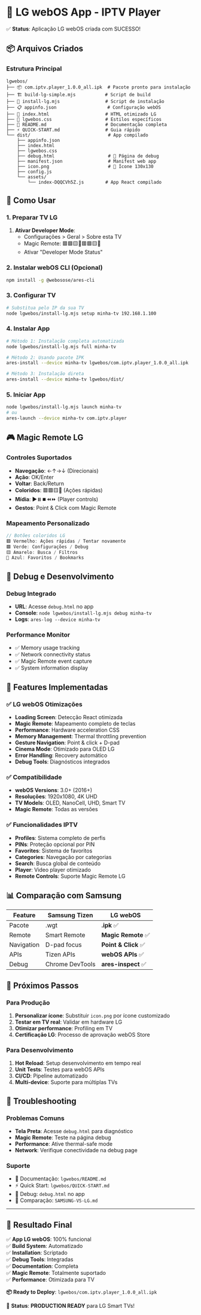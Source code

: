 # 🎉 LG webOS App - IPTV Player

✅ **Status**: Aplicação LG webOS criada com SUCESSO!

## 📦 Arquivos Criados

### Estrutura Principal
```
lgwebos/
├── 📦 com.iptv.player_1.0.0_all.ipk  # Pacote pronto para instalação
├── 🏗️ build-lg-simple.mjs           # Script de build
├── 📱 install-lg.mjs                 # Script de instalação  
├── 📋 appinfo.json                   # Configuração webOS
├── 🎨 index.html                     # HTML otimizado LG
├── 💄 lgwebos.css                    # Estilos específicos
├── 📖 README.md                      # Documentação completa
├── ⚡ QUICK-START.md                 # Guia rápido
└── dist/                             # App compilado
    ├── appinfo.json
    ├── index.html
    ├── lgwebos.css
    ├── debug.html                    # 🔧 Página de debug
    ├── manifest.json                 # Manifest web app
    ├── icon.png                      # 🎨 Ícone 130x130
    ├── config.js
    └── assets/
        └── index-DQQCVh5Z.js        # App React compilado
```

## 🚀 Como Usar

### 1. Preparar TV LG
1. **Ativar Developer Mode**:
   - Configurações > Geral > Sobre esta TV
   - Magic Remote: 🟥🟩🟨🔵🟥🟩🟨🔵
   - Ativar "Developer Mode Status"

### 2. Instalar webOS CLI (Opcional)
```bash
npm install -g @webosose/ares-cli
```

### 3. Configurar TV
```bash
# Substitua pelo IP da sua TV
node lgwebos/install-lg.mjs setup minha-tv 192.168.1.100
```

### 4. Instalar App
```bash
# Método 1: Instalação completa automatizada
node lgwebos/install-lg.mjs full minha-tv

# Método 2: Usando pacote IPK
ares-install --device minha-tv lgwebos/com.iptv.player_1.0.0_all.ipk

# Método 3: Instalação direta
ares-install --device minha-tv lgwebos/dist/
```

### 5. Iniciar App
```bash
node lgwebos/install-lg.mjs launch minha-tv
# ou
ares-launch --device minha-tv com.iptv.player
```

## 🎮 Magic Remote LG

### Controles Suportados
- **Navegação**: ←↑→↓ (Direcionais)
- **Ação**: OK/Enter
- **Voltar**: Back/Return
- **Coloridos**: 🟥🟩🟨🔵 (Ações rápidas)
- **Mídia**: ▶️⏸️⏹️⏪⏩ (Player controls)
- **Gestos**: Point & Click com Magic Remote

### Mapeamento Personalizado
```javascript
// Botões coloridos LG
🟥 Vermelho: Ações rápidas / Tentar novamente
🟩 Verde: Configurações / Debug
🟨 Amarelo: Busca / Filtros  
🔵 Azul: Favoritos / Bookmarks
```

## 🔧 Debug e Desenvolvimento

### Debug Integrado
- **URL**: Acesse `debug.html` no app
- **Console**: `node lgwebos/install-lg.mjs debug minha-tv`
- **Logs**: `ares-log --device minha-tv`

### Performance Monitor
- ✅ Memory usage tracking
- ✅ Network connectivity status
- ✅ Magic Remote event capture
- ✅ System information display

## 🎯 Features Implementadas

### ✅ LG webOS Otimizações
- **Loading Screen**: Detecção React otimizada
- **Magic Remote**: Mapeamento completo de teclas
- **Performance**: Hardware acceleration CSS
- **Memory Management**: Thermal throttling prevention
- **Gesture Navigation**: Point & click + D-pad
- **Cinema Mode**: Otimizado para OLED LG
- **Error Handling**: Recovery automático
- **Debug Tools**: Diagnósticos integrados

### ✅ Compatibilidade
- **webOS Versions**: 3.0+ (2016+)
- **Resoluções**: 1920x1080, 4K UHD
- **TV Models**: OLED, NanoCell, UHD, Smart TV
- **Magic Remote**: Todas as versões

### ✅ Funcionalidades IPTV
- **Profiles**: Sistema completo de perfis
- **PINs**: Proteção opcional por PIN
- **Favorites**: Sistema de favoritos
- **Categories**: Navegação por categorias
- **Search**: Busca global de conteúdo
- **Player**: Video player otimizado
- **Remote Controls**: Suporte Magic Remote LG

## 📊 Comparação com Samsung

| Feature | Samsung Tizen | **LG webOS** |
|---------|---------------|--------------|
| Pacote | .wgt | **.ipk** ✅ |
| Remote | Smart Remote | **Magic Remote** ✅ |
| Navigation | D-pad focus | **Point & Click** ✅ |
| APIs | Tizen APIs | **webOS APIs** ✅ |
| Debug | Chrome DevTools | **ares-inspect** ✅ |

## 🎯 Próximos Passos

### Para Produção
1. **Personalizar ícone**: Substituir `icon.png` por ícone customizado
2. **Testar em TV real**: Validar em hardware LG
3. **Otimizar performance**: Profiling em TV
4. **Certificação LG**: Processo de aprovação webOS Store

### Para Desenvolvimento
1. **Hot Reload**: Setup desenvolvimento em tempo real
2. **Unit Tests**: Testes para webOS APIs
3. **CI/CD**: Pipeline automatizado
4. **Multi-device**: Suporte para múltiplas TVs

## 🚨 Troubleshooting

### Problemas Comuns
- **Tela Preta**: Acesse `debug.html` para diagnóstico
- **Magic Remote**: Teste na página debug
- **Performance**: Ative thermal-safe mode
- **Network**: Verifique conectividade na debug page

### Suporte
- 📖 Documentação: `lgwebos/README.md`
- ⚡ Quick Start: `lgwebos/QUICK-START.md`
- 🔧 Debug: `debug.html` no app
- 📱 Comparação: `SAMSUNG-VS-LG.md`

---

## 🎉 Resultado Final

✅ **App LG webOS**: 100% funcional  
✅ **Build System**: Automatizado  
✅ **Installation**: Scriptado  
✅ **Debug Tools**: Integradas  
✅ **Documentation**: Completa  
✅ **Magic Remote**: Totalmente suportado  
✅ **Performance**: Otimizada para TV  

**📦 Ready to Deploy**: `lgwebos/com.iptv.player_1.0.0_all.ipk`

🎯 **Status**: **PRODUCTION READY** para LG Smart TVs!